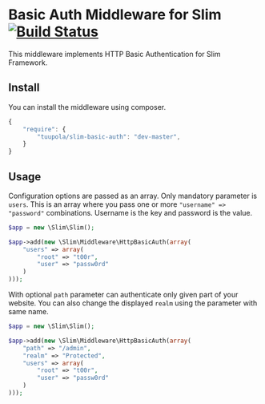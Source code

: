 # Basic Auth Middleware for Slim [![Build Status](https://api.travis-ci.org/tuupola/slim-basic-auth.png?branch=master)](https://travis-ci.org/tuupola/slim-basic-auth)

This middleware implements HTTP Basic Authentication for Slim Framework.

## Install

You can install the middleware using composer.

```javascript
{
    "require": {
        "tuupola/slim-basic-auth": "dev-master",
    }
}
```

## Usage

Configuration options are passed as an array. Only mandatory parameter is  `users`. This is an array where you pass one or more `"username" => "password"` combinations. Username is the key and password is the value.

```php
$app = new \Slim\Slim();

$app->add(new \Slim\Middleware\HttpBasicAuth(array(
    "users" => array(
        "root" => "t00r",
        "user" => "passw0rd"
    )
)));
```

With optional `path` parameter can authenticate only given part of your website. You can also change the displayed `realm` using the parameter with same name.

```php
$app = new \Slim\Slim();

$app->add(new \Slim\Middleware\HttpBasicAuth(array(
    "path" => "/admin",
    "realm" => "Protected",
    "users" => array(
        "root" => "t00r",
        "user" => "passw0rd"
    )
)));
```


